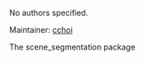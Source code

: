 <div id='scene_segmentation-autogenerated' markdown='1'>


<!-- do not edit this file, autogenerated -->

No authors specified.

Maintainer: [cchoi](mailto:cchoi@todo.todo)

The scene_segmentation package



</div>

